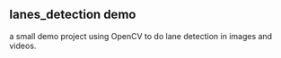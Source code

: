 ## lanes_detection demo

a small demo project using OpenCV to do lane detection in images and videos.

